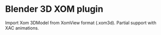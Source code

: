 # Blender 3D XOM plugin

Import Xom 3DModel from XomView format (.xom3d). Partial support with XAC animations.
